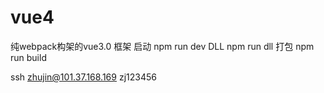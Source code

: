 # vue4
纯webpack构架的vue3.0 框架
启动 npm run dev 
DLL npm run dll
打包 npm run build

 ssh zhujin@101.37.168.169 
 zj123456
